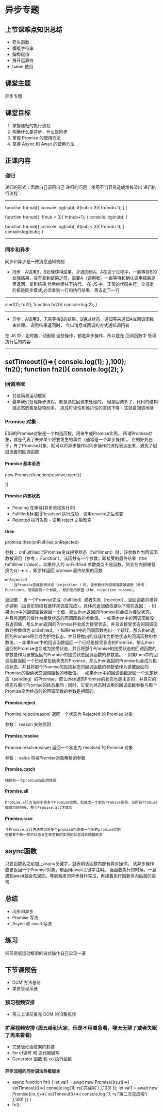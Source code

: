 # 异步专题
## 上节课难点知识总结
- 箭头函数
- 模版字符串
- 解构赋值
- 展开运算符
- babel 使用

## 课堂主题
异步专题

## 课堂目标
1. 掌握递归的执行流程
2. 明确什么是异步，什么是同步
3. 掌握 Promise 的使用方法
4. 掌握 Async 和 Await 的使用方法

## 正课内容

### 递归
递归的形式：函数自己调用自己
递归的问题：使用不当容易造成堆栈溢出
递归执行流程：

---
function fn(nub){
    console.log(nub);
    if(nub < 3){
        fn(nub+1);
    }
}

function fn(nub){
    if(nub < 3){
        fn(nub+1);
    }
    console.log(nub);
}

function fn(nub){
    console.log(nub);
    if(nub < 3){
        fn(nub+1);
    }
    console.log(nub);
}

---

### 同步和异步
同步和异步是一种消息通知机制
- 同步：A调用B，B处理获得结果，才返回给A。A在这个过程中，一直等待B的处理结果，没有拿到结果之前，需要A（调用者）一直等待和确认调用结果是否返回，拿到结果,然后继续往下执行。
在 JS 中，正常的代码执行，全部走的都是同步模式,必须拿到一行的执行结果，再去走下一行

---
alert(1);
fn2();
function fn2(){
    console.log(2);
}

---


- 异步：A调用B，无需等待B的结果，B通过状态，通知等来通知A或回调函数来处理。
调用结果返回时， 会以消息或回调的方式通知调用者

在 JS 中，定时器，动画帧 这些操作，都是异步操作，所以是在 回调函数中 处理执行后的内容

---
setTimeout(()=>{
    console.log(1);
},100);    
fn2();
function fn2(){
    console.log(2);
}
---


### 回调地狱
- 封装简易运动框架
- 最早我们处理异步流程，都是通过回调来处理的，
但是回调多了，代码的结构就必然嵌套层级特别多，
造成可读性和维护性的直线下降 - 这就是回调地狱

### Promise 对象
ES6的Promise对象是一个构造函数，用来生成Promise实例。
所谓Promise对象，就是代表了未来某个将要发生的事件（通常是一个异步操作）。
它的好处在于，有了Promise对象，就可以将异步操作以同步操作的流程表达出来，避免了层层嵌套的回调函数

#### Promise 基本语法

new Promise(function(resolve,reject){

})

#### Promise 内部状态
- Pending 在等待(异步流程执行中)
- Fulfilled(标准)||Resolved 执行成功 - 调用resolve之后改变
- Rejected 执行失败 - 调用 reject 之后改变
#### then
   
promise.then(onFulfilled,onRejected) 

参数：
    onFulfilled
        当Promise变成接受状态（fulfillment）时，该参数作为回调函数被调用（参考： Function）。该函数有一个参数，即接受的最终结果（the fulfillment  value）。如果传入的 onFulfilled 参数类型不是函数，则会在内部被替换为(x) => x ，即原样返回 promise 最终结果的函数

    onRejected
        当Promise变成拒绝状态（rejection ）时，该参数作为回调函数被调用（参考： Function）。该函数有一个参数,，即拒绝的原因（the rejection reason）。

返回值：
    当一个Promise完成（fulfilled）或者失败（rejected），返回函数将被异步调用（由当前的线程循环来调度完成）。具体的返回值依据以下规则返回：
        - 如果then中的回调函数返回一个值，那么then返回的Promise将会成为接受状态，并且将返回的值作为接受状态的回调函数的参数值。
        - 如果then中的回调函数没有返回值，那么then返回的Promise将会成为接受状态，并且该接受状态的回调函数的参数值为 undefined。
        - 如果then中的回调函数抛出一个错误，那么then返回的Promise将会成为拒绝状态，并且将抛出的错误作为拒绝状态的回调函数的参数值。
        - 如果then中的回调函数返回一个已经是接受状态的Promise，那么then返回的Promise也会成为接受状态，并且将那个Promise的接受状态的回调函数的参数值作为该被返回的Promise的接受状态回调函数的参数值。
        - 如果then中的回调函数返回一个已经是拒绝状态的Promise，那么then返回的Promise也会成为拒绝状态，并且将那个Promise的拒绝状态的回调函数的参数值作为该被返回的Promise的拒绝状态回调函数的参数值。
        - 如果then中的回调函数返回一个未定状态（pending）的Promise，那么then返回Promise的状态也是未定的，并且它的终态与那个Promise的终态相同；同时，它变为终态时调用的回调函数参数与那个Promise变为终态时的回调函数的参数是相同的。

#### Promise.reject
Promise.reject(reason) 返回一个状态为 Rejected 的 Promise 对象

参数：
    reason 失败原因

#### Promise​.resolve
Promise.resolve(value) 返回一个状态为 resolved 的 Promise 对象

参数：
    value  将被Promise对象解析的参数


#### Promise.catch
	捕获前一个promise抛出的错误

#### Promise.all

    Promise.all方法用于将多个Promise实例，包装成一个新的Promise实例，当所有Promise都成功的时候，整个Promise.all才成功

#### Promise.race

    与Promise.all方法类似将多个promise包装成一个新的promise实例
    但是其中有一项的状态发生改变新的实例的状态就会随着改变


## async函数
只要函数名之前加上async关键字，就表明该函数内部有异步操作。
该异步操作应该返回一个Promise对象，前面用await关键字注明。
当函数执行的时候，一旦遇到await就会先返回，等到触发的异步操作完成，再接着执行函数体内后面的语句

## 总结
- 同步和异步
- Promise 写法
- Async 和 await 写法

## 练习
把简易版运动框架的链式操作自己实现一遍

## 下节课预告
- DOM 方法总结
- 学员管理系统

### 预习视频安排
- 周三上课前看完 DOM 的13集视频

### 扩展视频安排 (周五给到大家，但是不用着急看，哪天无聊了或者失眠了再来看看)
- 完整版动画框架的封装
- for of循环 和 迭代器编写
- Generator 函数 和 co 执行函数

#### 异步流程的同步语法终极版本
- async function fn() {
    let val1 = await new Promise((rs,rj)=>{
            setTimeout(()=>{
                console.log(1);
                rs('完成啦')
            },100)
    });
    let val1 = await new Promise((rs,rj)=>{
            setTimeout(()=>{
                console.log(1);
                rs('第二次完成啦')
            },100)
    })
}
- fn();